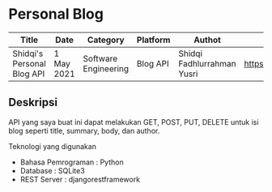 # Personal Blog

| Title | Date | Category | Platform | Authot | Project link |
| ------ | ------ | ------ | ------ | ------ | ------ |
| Shidqi's Personal Blog API | 1 May 2021 | Software Engineering | Blog API | Shidqi Fadhlurrahman Yusri | https://github.com/shidqify/web_blog_api |

## Deskripsi

API yang saya buat ini dapat melakukan GET, POST, PUT, DELETE untuk isi blog seperti title, summary, body, dan author.

Teknologi yang digunakan
- Bahasa Pemrograman : Python
- Database : SQLite3
- REST Server : djangorestframework
